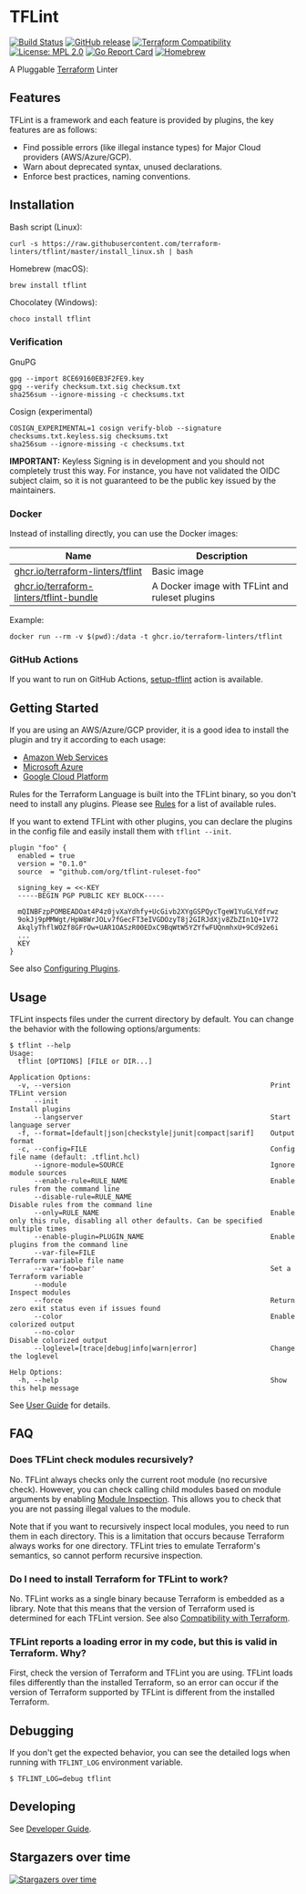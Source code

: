 # TFLint
[![Build Status](https://github.com/terraform-linters/tflint/workflows/build/badge.svg?branch=master)](https://github.com/terraform-linters/tflint/actions)
[![GitHub release](https://img.shields.io/github/release/terraform-linters/tflint.svg)](https://github.com/terraform-linters/tflint/releases/latest)
[![Terraform Compatibility](https://img.shields.io/badge/terraform-%3E%3D%200.12-blue)](docs/user-guide/compatibility.md)
[![License: MPL 2.0](https://img.shields.io/badge/License-MPL%202.0-blue.svg)](LICENSE)
[![Go Report Card](https://goreportcard.com/badge/github.com/terraform-linters/tflint)](https://goreportcard.com/report/github.com/terraform-linters/tflint)
[![Homebrew](https://img.shields.io/badge/dynamic/json.svg?url=https://formulae.brew.sh/api/formula/tflint.json&query=$.versions.stable&label=homebrew)](https://formulae.brew.sh/formula/tflint)

A Pluggable [Terraform](https://www.terraform.io/) Linter

## Features

TFLint is a framework and each feature is provided by plugins, the key features are as follows:

- Find possible errors (like illegal instance types) for Major Cloud providers (AWS/Azure/GCP).
- Warn about deprecated syntax, unused declarations.
- Enforce best practices, naming conventions.

## Installation

Bash script (Linux):

```console
curl -s https://raw.githubusercontent.com/terraform-linters/tflint/master/install_linux.sh | bash
```

Homebrew (macOS):

```console
brew install tflint
```

Chocolatey (Windows):

```cmd
choco install tflint
```

### Verification

GnuPG

```
gpg --import 8CE69160EB3F2FE9.key
gpg --verify checksum.txt.sig checksum.txt
sha256sum --ignore-missing -c checksums.txt
```

Cosign (experimental)

```
COSIGN_EXPERIMENTAL=1 cosign verify-blob --signature checksums.txt.keyless.sig checksums.txt
sha256sum --ignore-missing -c checksums.txt
```

**IMPORTANT:** Keyless Signing is in development and you should not completely trust this way. For instance, you have not validated the OIDC subject claim, so it is not guaranteed to be the public key issued by the maintainers.

### Docker

Instead of installing directly, you can use the Docker images:

| Name | Description |
| ---- | ----------- |
| [ghcr.io/terraform-linters/tflint](https://github.com/terraform-linters/tflint/pkgs/container/tflint) | Basic image |
| [ghcr.io/terraform-linters/tflint-bundle](https://github.com/terraform-linters/tflint-bundle/pkgs/container/tflint-bundle) | A Docker image with TFLint and ruleset plugins |

Example:

```console
docker run --rm -v $(pwd):/data -t ghcr.io/terraform-linters/tflint
```

### GitHub Actions

If you want to run on GitHub Actions, [setup-tflint](https://github.com/terraform-linters/setup-tflint) action is available.

## Getting Started

If you are using an AWS/Azure/GCP provider, it is a good idea to install the plugin and try it according to each usage:

- [Amazon Web Services](https://github.com/terraform-linters/tflint-ruleset-aws)
- [Microsoft Azure](https://github.com/terraform-linters/tflint-ruleset-azurerm)
- [Google Cloud Platform](https://github.com/terraform-linters/tflint-ruleset-google)

Rules for the Terraform Language is built into the TFLint binary, so you don't need to install any plugins. Please see [Rules](docs/rules) for a list of available rules.

If you want to extend TFLint with other plugins, you can declare the plugins in the config file and easily install them with `tflint --init`.

```hcl
plugin "foo" {
  enabled = true
  version = "0.1.0"
  source  = "github.com/org/tflint-ruleset-foo"

  signing_key = <<-KEY
  -----BEGIN PGP PUBLIC KEY BLOCK-----

  mQINBFzpPOMBEADOat4P4z0jvXaYdhfy+UcGivb2XYgGSPQycTgeW1YuGLYdfrwz
  9okJj9pMMWgt/HpW8WrJOLv7fGecFT3eIVGDOzyT8j2GIRJdXjv8ZbZIn1Q+1V72
  AkqlyThflWOZf8GFrOw+UAR1OASzR00EDxC9BqWtW5YZYfwFUQnmhxU+9Cd92e6i
  ...
  KEY
}
```

See also [Configuring Plugins](docs/user-guide/plugins.md).

## Usage

TFLint inspects files under the current directory by default. You can change the behavior with the following options/arguments:

```
$ tflint --help
Usage:
  tflint [OPTIONS] [FILE or DIR...]

Application Options:
  -v, --version                                                 Print TFLint version
      --init                                                    Install plugins
      --langserver                                              Start language server
  -f, --format=[default|json|checkstyle|junit|compact|sarif]    Output format
  -c, --config=FILE                                             Config file name (default: .tflint.hcl)
      --ignore-module=SOURCE                                    Ignore module sources
      --enable-rule=RULE_NAME                                   Enable rules from the command line
      --disable-rule=RULE_NAME                                  Disable rules from the command line
      --only=RULE_NAME                                          Enable only this rule, disabling all other defaults. Can be specified multiple times
      --enable-plugin=PLUGIN_NAME                               Enable plugins from the command line
      --var-file=FILE                                           Terraform variable file name
      --var='foo=bar'                                           Set a Terraform variable
      --module                                                  Inspect modules
      --force                                                   Return zero exit status even if issues found
      --color                                                   Enable colorized output
      --no-color                                                Disable colorized output
      --loglevel=[trace|debug|info|warn|error]                  Change the loglevel

Help Options:
  -h, --help                                                    Show this help message

```

See [User Guide](docs/user-guide) for details.

## FAQ

### Does TFLint check modules recursively?
No. TFLint always checks only the current root module (no recursive check). However, you can check calling child modules based on module arguments by enabling [Module Inspection](docs/user-guide/module-inspection.md). This allows you to check that you are not passing illegal values to the module.

Note that if you want to recursively inspect local modules, you need to run them in each directory. This is a limitation that occurs because Terraform always works for one directory. TFLint tries to emulate Terraform's semantics, so cannot perform recursive inspection.

### Do I need to install Terraform for TFLint to work?
No. TFLint works as a single binary because Terraform is embedded as a library. Note that this means that the version of Terraform used is determined for each TFLint version. See also [Compatibility with Terraform](docs/user-guide/compatibility.md).

### TFLint reports a loading error in my code, but this is valid in Terraform. Why?
First, check the version of Terraform and TFLint you are using. TFLint loads files differently than the installed Terraform, so an error can occur if the version of Terraform supported by TFLint is different from the installed Terraform.

## Debugging

If you don't get the expected behavior, you can see the detailed logs when running with `TFLINT_LOG` environment variable.

```console
$ TFLINT_LOG=debug tflint
```

## Developing

See [Developer Guide](docs/developer-guide).

## Stargazers over time

[![Stargazers over time](https://starchart.cc/terraform-linters/tflint.svg)](https://starchart.cc/terraform-linters/tflint)
